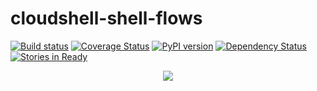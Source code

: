# cloudshell-shell-flows
[![Build status](https://travis-ci.org/QualiSystems/cloudshell-shell-flows.svg?branch=dev)](https://travis-ci.org/QualiSystems/cloudshell-shell-flows)
[![Coverage Status](https://coveralls.io/repos/github/QualiSystems/cloudshell-shell-flows/badge.svg?branch=dev)](https://coveralls.io/github/QualiSystems/cloudshell-shell-flows?branch=dev)
[![PyPI version](https://badge.fury.io/py/cloudshell-shell-flows.svg)](https://badge.fury.io/py/cloudshell-shell-flows)
[![Dependency Status](https://dependencyci.com/github/QualiSystems/cloudshell-shell-flows/badge)](https://dependencyci.com/github/QualiSystems/cloudshell-shell-flows)
[![Stories in Ready](https://badge.waffle.io/QualiSystems/cloudshell-shell-flows.svg?label=ready&title=Ready)](http://waffle.io/QualiSystems/cloudshell-shell-flows)

<p align="center">
<img src="https://github.com/QualiSystems/devguide_source/raw/master/logo.png"></img>
</p>